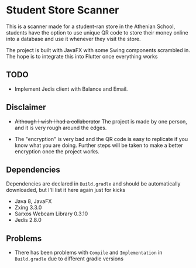 # Student Store Scanner

This is a scanner made for a student-ran store in the Athenian School, students have the option to use unique QR code to 
store their money online into a database and use it whenever they visit the store. 

The project is built with JavaFX with some Swing components scrambled in. The hope is to integrate this into Flutter once
everything works

## TODO
* Implement Jedis client with Balance and Email.


## Disclaimer

* ~~Although I wish I had a collaborator~~ The project is made by one person, and it is very rough around the edges.

* The "encryption" is very bad and the QR code is easy to replicate if you know what you are doing. Further steps 
will be taken to make a better encryption once the project works.


## Dependencies

Dependencies are declared in `Build.gradle` and should be automatically downloaded, but I'll list it here again just for kicks

* Java 8, JavaFX
* Zxing 3.3.0 
* Sarxos Webcam Library 0.3.10
* Jedis 2.8.0


## Problems
* There has been problems with ``Compile`` and ``Implementation`` in ``Build.gradle`` due to different gradle versions 